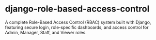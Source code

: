 # django-role-based-access-control
A complete Role-Based Access Control (RBAC) system built with Django, featuring secure login, role-specific dashboards, and access control for Admin, Manager, Staff, and Viewer roles.

